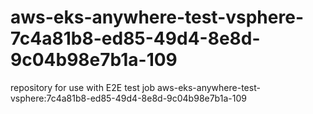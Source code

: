 # aws-eks-anywhere-test-vsphere-7c4a81b8-ed85-49d4-8e8d-9c04b98e7b1a-109
repository for use with E2E test job aws-eks-anywhere-test-vsphere:7c4a81b8-ed85-49d4-8e8d-9c04b98e7b1a-109
